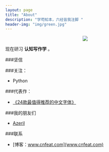 ```yaml
---
layout: page
title: "About"
description: "学苟知本，六经皆我注脚 "
header-img: "img/green.jpg"
---
```



<center>
    <p><img src="http://7xlfkx.com1.z0.glb.clouddn.com/white2.jpg" align="center"></p>
</center>



现在研习 **认知写作学** 。

###坚信



###关注：


- Python



###代表作：

- [《24款最值得推荐的中文字体》](http://cnfeat.com/blog/2015/05/22/a-24-chinese-fonts/)



###我的朋友们

- [Azeril](http://azeril.me)

###联系

- [博客：www.cnfeat.com](www.cnfeat.com)


<center>
    <p><img src="" align="center"></p>
</center>






